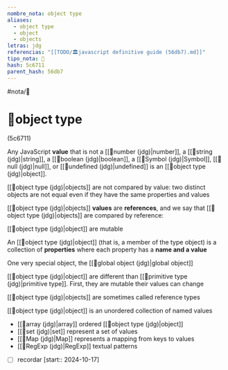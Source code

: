```yaml
---
nombre_nota: object type
aliases:
  - object type
  - object
  - objects
letras: jdg
referencias: "[[TODO/🏛️javascript definitive guide (56db7).md]]"
tipo_nota: 📑
hash: 5c6711
parent_hash: 56db7
---
```

 #nota/📑 
 
 
# 📑object type 
<div class="hash">(5c6711)</div>



Any JavaScript __value__ that is not a [[📑number (jdg)|number]], a [[📑string (jdg)|string]], a [[📑boolean (jdg)|boolean]], a [[📑Symbol (jdg)|Symbol]], [[📑null (jdg)|null]], or [[📑undefined (jdg)|undefined]] is an [[📑object type (jdg)|object]].

[[📑object type (jdg)|objects]] are not compared by value: two distinct objects are not equal even if they have the same properties and values

[[📑object type (jdg)|objects]] __values__ are __references__, and we say that [[📑object type (jdg)|objects]] are compared by reference:

[[📑object type (jdg)|object]] are mutable

An [[📑object type (jdg)|object]] (that is, a member of the type object) is a collection of __properties__ where each property has a __name and a value__

One very special object, the [[📑global object (jdg)|global object]]

[[📑object type (jdg)|object]] are different than [[📑primitive type (jdg)|primitive type]]. First, they are mutable their values can change

[[📑object type (jdg)|objects]] are sometimes called reference types

[[📑object type (jdg)|object]] is an unordered collection of named values

- [[📑array (jdg)|array]]  ordered [[📑object type (jdg)|object]]
- [[📑set (jdg)|set]] represent a set of values
- [[📑Map (jdg)|Map]]  represents a mapping from keys to values
- [[📑RegExp (jdg)|RegExp]]  textual patterns

- [ ] recordar  [start:: 2024-10-17]
